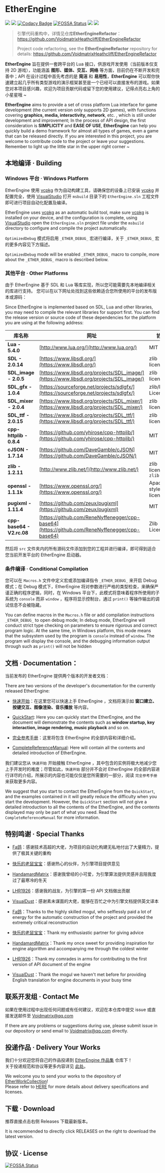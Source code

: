 # EtherEngine
[![](https://img.shields.io/github/stars/VoidmatrixHeathcliff/EtherEngine.svg?style=flat&labelColor=e49e61)](https://github.com/VoidmatrixHeathcliff/EtherEngine/stargazers)
[![](https://img.shields.io/github/forks/VoidmatrixHeathcliff/EtherEngine.svg?style=flat&labelColor=e49e61)](https://github.com/VoidmatrixHeathcliff/EtherEngine/network/members)
[![Codacy Badge](https://app.codacy.com/project/badge/Grade/b2761c92b96e4125a5dbc9d681c54cf4)](https://www.codacy.com/gh/VoidmatrixHeathcliff/EtherEngine/dashboard?utm_source=github.com&amp;utm_medium=referral&amp;utm_content=VoidmatrixHeathcliff/EtherEngine&amp;utm_campaign=Badge_Grade)
[![FOSSA Status](https://app.fossa.com/api/projects/git%2Bgithub.com%2FLaoshuBaby%2FEtherEngine.svg?type=shield)](https://app.fossa.com/projects/git%2Bgithub.com%2FLaoshuBaby%2FEtherEngine?ref=badge_shield)
[![](https://img.shields.io/github/contributors/VoidmatrixHeathcliff/EtherEngine)](https://github.com/VoidmatrixHeathcliff/EtherEngine/graphs/contributors)
![](https://img.shields.io/github/commit-activity/m/VoidmatrixHeathcliff/EtherEngine)

> 引擎代码重构中，详情见仓库**EtherEngineRefactor**：https://github.com/VoidmatrixHeathcliff/EtherEngineRefactor  
> 
> Project code refactoring, see the **EtherEngineRefactor** repository for details: https://github.com/VoidmatrixHeathcliff/EtherEngineRefactor

**EtherEngine** 旨在提供一套跨平台的 Lua 接口，供游戏开发使用（当前版本仅支持 2D 游戏），功能涵盖 **图形、媒体、交互、网络** 等方面，目前仍在不断开发和完善中；API 在设计过程中首先考虑的是 **简洁** 和 **易用性**，**EtherEngine** 可以帮你快速建立起几乎所有类型游戏的演示框架甚至是一个已经可以直接发布的游戏。如果您对本项目感兴趣，欢迎为项目贡献代码或留下您的使用建议，记得点亮右上角的小星星哦 ~  

**EtherEngine** aims to provide a set of cross platform Lua interface for game development (the current version only supports 2D games), with functions covering **graphics, media, interactivity, network**, etc. , which is still under development and improvement; In the process of API design, the first consideration is **SIMPLICITY** and **EASE OF USE**, **EtherEngine** can help you quickly build a demo framework for almost all types of games, even a game that can be released directly. If you are interested in this project, you are welcome to contribute code to the project or leave your suggestions. Remember to light up the little star in the upper right corner ~

## 本地编译 · Building

### Windows 平台 · Windows Platform

EtherEngine 使用 [vcpkg](https://github.com/microsoft/vcpkg) 作为自动构建工具，请确保您的设备上已安装 [vcpkg](https://github.com/microsoft/vcpkg) 并配置完全，使用 [VisualStudio](https://visualstudio.microsoft.com/) 打开 `msbuild` 目录下的 `EtherEngine.sln` 工程文件即可进行项目自动化配置及编译。

EtherEngine uses [vcpkg](https://github.com/microsoft/vcpkg) as an automatic build tool, make sure [vcpkg](https://github.com/microsoft/vcpkg) is installed on your device, and the configuration is complete, using [VisualStudio](https://visualstudio.microsoft.com/) open the `EtherEngine.sln` project file under the `msbuild` directory to configure and compile the project automatically.

`OptimizedDebug` 模式将启用 `_ETHER_DEBUG_` 宏进行编译，关于 `_ETHER_DEBUG_` 宏的更多内容见下方描述。

`OptimizedDebug` mode will be enabled `_ETHER_DEBUG_` macro to compile, more about the `_ETHER_DEBUG_` macro is described below.

### 其他平台 · Other Platforms

由于 EtherEngine 基于 SDL 和 Lua 等库实现，所以您可能需要先本地编译相关的库进行支持。
您可以在以下网址处找到这些依赖适合您所使用的平台的发布版本或源码： 

Since EtherEngine is implemented based on SDL, Lua and other libraries, you may need to compile the relevant libraries for support first.
You can find the release version or source code of these dependencies for the platform you are using at the following address:   

|库名称|网址|协议|
|----|----|----|
|**Lua - 5.4.0**|[http://www.lua.org/](http://www.lua.org/)  | MIT |
|**SDL - 2.0.14**|[https://www.libsdl.org/](https://www.libsdl.org/)  | zlib license |
|**SDL_image - 2.0.5**|[https://www.libsdl.org/projects/SDL_image/](https://www.libsdl.org/projects/SDL_image/)  | zlib license |
|**SDL_gfx - 1.0.4**|[https://sourceforge.net/projects/sdlgfx/](https://sourceforge.net/projects/sdlgfx/)  | zlib/libpng License |
|**SDL_mixer - 2.0.4**|[https://www.libsdl.org/projects/SDL_mixer/](https://www.libsdl.org/projects/SDL_mixer/)  | zlib license |
|**SDL_ttf - 2.0.15**|[https://www.libsdl.org/projects/SDL_ttf/](https://www.libsdl.org/projects/SDL_ttf/)  | zlib license |
|**cpp-httplib - 0.8.4**|[https://github.com/yhirose/cpp-httplib/](https://github.com/yhirose/cpp-httplib/)  | MIT |
|**cJSON - 1.7.14**|[https://github.com/DaveGamble/cJSON](https://github.com/DaveGamble/cJSON/)  | MIT |
|**zlib - 1.2.11**|[http://www.zlib.net/](http://www.zlib.net/)  | zlib license in ```zlib.h``` |
|**openssl - 1.1.1k**|[https://www.openssl.org/](https://www.openssl.org/)  | Apache-style license |
|**pugixml - 1.11.4**|[https://github.com/zeux/pugixml](https://github.com/zeux/pugixml)  | MIT |
|**cpp-base64 - V2.rc.08**|[https://github.com/ReneNyffenegger/cpp-base64](https://github.com/ReneNyffenegger/cpp-base64)  | Zlib License |

然后将 `src` 文件夹内的所有源码文件添加到您的工程并进行编译，即可得到适合您当前开发平台的 EtherEngine 启动器。

### 条件编译 · Conditional Compilation

您可以在 `Macros.h` 文件中定义宏或添加编译指令 `_ETHER_DEBUG_` 来开启 Debug 模式；在 Debug 模式下，EtherEngine 将对参数进行严格的类型检查，来确保严谨正确的程序逻辑，同时，在 Windows 平台下，此模式将意味着程序所使用的子系统为 `console` 而非 `window` ，程序将显示控制台，通过 `print()` 等操作输出的调试信息不会被隐藏。

You can define macros in the `Macros.h` file or add compilation instructions `_ETHER_DEBUG_` to open debug mode; In debug mode, EtherEngine will conduct strict type checking on parameters to ensure rigorous and correct program logic. At the same time, in Windows platform, this mode means that the subsystem used by the program is `console` instead of `window`. The program will display the console, and the debugging information output through such as `print()` will not be hidden

## 文档 · Documentation：

当前发布的 EtherEngine 提供两个版本的开发者文档： 

There are two versions of the developer's documentation for the currently released EtherEngine:

+ [快速开始](docs/quick-start.md)：在这里您可以快速上手 EtherEngine ，文档将演示如 **窗口建立、按键交互、图像渲染、音乐播放** 等内容。  
+ [QuickStart](docs/quick-start_en.md): Here you can quickly start the EtherEngine, and the document will demonstrate the contents such as **window startup, key interaction, image rendering, music playback** and so on.

+ [完全参考手册](docs/README.md)：这里将包含 EtherEngine 的全部内容和详细介绍。  
+ [CompleteReferenceManual](docs/README.md): Here will contain all the contents and detailed introduction of EtherEngine.

我们建议您从 `快速开始` 开始接触 EtherEngine ，其中包含的实例将极大地减少您上手开发时的难度；尽管如此，`快速开始` 部分并不会对 EtherEngine 的全部内容进行详尽的介绍，所展示的内容也可能仅仅是您所需要的一部分，阅读 `完全参考手册` 来获取更多内容。

We suggest that you start to contact the EtherEngine from the `QuickStart`, and the examples contained in it will greatly reduce the difficulty when you start the development. However, the `QuickStart` section will not give a detailed introduction to all the contents of the EtherEngine, and the contents displayed may only be part of what you need. Read the `CompleteReferenceManual` for more information.

## 特别鸣谢 · Special Thanks

+ [Fa鸽](https://github.com/Akarinnnnn)：感谢技术高超的大佬，为项目的自动化构建无私地付出了大量精力，提供了极其关键的重构
+ [快乐的老鼠宝宝](https://github.com/LaoshuBaby)：感谢热心的伙伴，为引擎项目提供意见
+ [HandamardMatrix](https://github.com/HandamardMatrix)：感谢我曾经的小可爱，为引擎算法提供灵感并且陪我度过了最寒冷的冬天
+ [LHR1926](https://github.com/LHR1926)：感谢我的战友，为引擎的第一份 API 文档做出贡献
+ [VisualDust](https://github.com/VisualDust)：感谢素未谋面的大佬，能够在百忙之中为引擎文档提供英文译本

+ [Fa鸽](https://github.com/Akarinnnnn)：Thanks to the highly skilled mogul, who selflessly paid a lot of energy for the automatic construction of the project and provided the extremely critical reconstruction
+ [快乐的老鼠宝宝](https://github.com/LaoshuBaby)：Thank my enthusiastic partner for giving advice
+ [HandamardMatrix](https://github.com/HandamardMatrix)：Thank my once sweet for providing inspiration for engine algorithm and accompanying me through the coldest winter
+ [LHR1926](https://github.com/LHR1926)：Thank my comrades in arms for contributing to the first version of API document of the engine
+ [VisualDust](https://github.com/VisualDust)：Thank the mogul we haven't met before for providing English translation for engine documents in your busy time

## 联系开发组 · Contact Me

如果在使用过程中出现任何问题或有任何建议，欢迎在本仓库中提交 issue 或直接发送邮件至 Voidmatrix@qq.com

If there are any problems or suggestions during use, please submit issue in our depository or send email to Voidmatrix@qq.com directly.

## 投递作品 · Delivery Your Works

我们十分欢迎您将自己的作品投递到 [EtherEngine 作品集](https://github.com/VoidmatrixHeathcliff/EtherWorkCollection) 仓库下！  
关于投递规范和协议等更多内容详见 [此处](https://github.com/VoidmatrixHeathcliff/EtherWorkCollection/blob/main/README.md)。

We welcome you to send your works to the depository of [EtherWorkCollection](https://github.com/VoidmatrixHeathcliff/EtherWorkCollection)!  
Please refer to [HERE](https://github.com/VoidmatrixHeathcliff/EtherWorkCollection/blob/main/README.md) for more details about delivery specifications and licenses.

## 下载 · Download

推荐直接点击右侧 Releases 下载最新版本。  

It is recommended to directly click RELEASES on the right to download the latest version.  

## 协议 · License

[![FOSSA Status](https://app.fossa.com/api/projects/git%2Bgithub.com%2FLaoshuBaby%2FEtherEngine.svg?type=large)](https://app.fossa.com/projects/git%2Bgithub.com%2FLaoshuBaby%2FEtherEngine?ref=badge_large)
